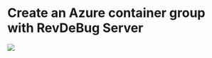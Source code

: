# Create an Azure container group with RevDeBug Server

<a href="https://portal.azure.com/#create/Microsoft.Template/uri/https%3A%2F%2Fraw.githubusercontent.com%2FRevDeBug%2Fazure-template%2Fmaster%2Fserver%2FmainTemplate.json" target="_blank">
    <img src="http://azuredeploy.net/deploybutton.png"/>
</a>
